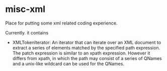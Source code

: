 misc-xml
========

Place for putting some xml related coding experience.

Currently. it contains
- XMLTokenIterator: An iterator that can iterate over an XML document to extract 
  a series of elements matched by the specified path expression. The patch expression
  is similar to an xpath expression. However it differs from xpath, in which the path
  may consist of a series of QNames and a unix-like wildcard can be used for the QNames.